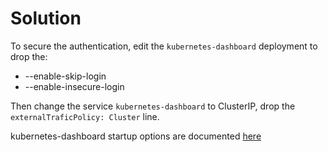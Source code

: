 # Solution

To secure the authentication, edit the `kubernetes-dashboard` deployment
to drop the:

- --enable-skip-login
- --enable-insecure-login

Then change the service `kubernetes-dashboard` to ClusterIP, drop the
`externalTraficPolicy: Cluster` line.

kubernetes-dashboard startup options are documented [here][1]

[1]: https://github.com/kubernetes/dashboard/blob/master/docs/common/arguments.md
